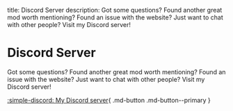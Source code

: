 title: Discord Server
description: Got some questions? Found another great mod worth mentioning? Found an issue with the website? Just want to chat with other people? Visit my Discord server!

# Discord Server
Got some questions? Found another great mod worth mentioning? Found an issue with the website? Just want to chat with other people? Visit my Discord server!

[:simple-discord: My Discord server](https://discord.gg/zwmsQqExbQ){ .md-button .md-button--primary }